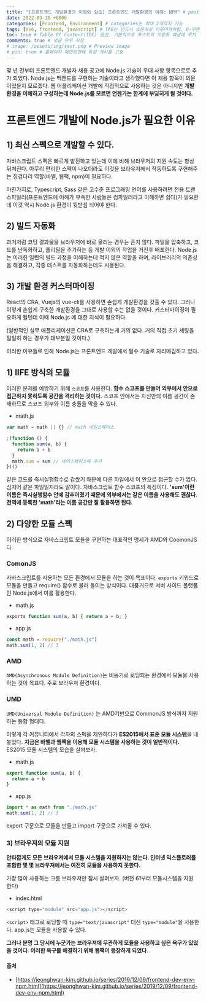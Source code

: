 ```yaml
---
title: "[프론트엔드 개발환경의 이해와 실습] 프론트엔드 개발환경의 이해: NPM" # post의 layout이 기본적으로 post로 설정되어있어서 Front Matter에 따로 layout변수를 만들어 주지 않아도 됨
date: 2022-03-16 +0800
categories: [Frontend, Environment] # categories는 최대 2개까지 가능
tags: [es6, frontend, javascript] # TAG는 반드시 소문자로 이루어져야함, 0~무한개까지 지정 가능
toc: true # Table Of Content(TOC) 옵션, 기본적으로 포스트의 오른쪽 패널에 위치
comments: true # 댓글 유무 지정
# image: /assets/img/test.png # Preview image
# pin: true # 홈페이지 메인화면에 특정 게시물 고정
---
```


몇 년 전부터 프론트엔드 개발자 채용 공고에 Node.js 기술이 우대 사항 항목으로로 추가 되었다. Node.js는 백엔드를 구현하는 기술이라고 생각했다면 이 채용 항목이 의문이었을지 모르겠다. 웹 어플리케이션 개발에 직접적으로 사용하는 것은 아니지만 <b>개발 환경을 이해하고 구성하는데 Node.js를 모르면 언젠가는 한계에 부딪히게 될 것이다.</b>

# 프론트엔드 개발에 Node.js가 필요한 이유

## 1) 최신 스펙으로 개발할 수 있다.
자바스크립트 스펙은 빠르게 발전하고 있는데 이에 비해 브라우저의 지원 속도는 항상 뒤쳐진다. 아무리 편리한 스펙이 나오더라도 이것을 브라우저에서 작동하도록 구현해주는 징검다리 역할(바벨, 웹팩, npm)이 필요하다.

마찬가지로, Typescript, Sass 같은 고수준 프로그래밍 언어를 사용하려면 전용 트랜스파일러(프론트엔드에 이해가 부족한 사람들은 컴파일러라고 이해하면 쉽다)가 필요한데 이것 역시 Node.js 환경이 뒷받침 되어야 한다.

## 2) 빌드 자동화
과거처럼 코딩 결과물을 브라우저에 바로 올리는 경우는 흔치 않다. 파일을 압축하고, 코드를 난독화하고, 폴리필을 추가하는 등 개발 이외의 작업을 거친후 배포한다. Node.js는 이러한 일련의 빌드 과정을 이해하는데 적지 않은 역할을 하며, 라이브러리의 의존성을 해결하고, 각종 테스트를 자동화하는데도 사용된다.

## 3) 개발 환경 커스터마이징
React의 CRA, Vuejs의 vue-cli를 사용하면 손쉽게 개발환경을 갖출 수 있다. 그러나 이렇게 손쉽게 구축한 개발환경을 그대로 사용할 수는 없을 것이다. 커스터마이징이 필요하게 될텐데 이때 Node.js 에 대한 지식이 필요하다.

(일반적인 실무 애플리케이션은 CRA로 구축하는게 거의 없다. 거의 직접 초기 세팅을 일일히 하는 경우가 대부분일 것이다.)

이러한 이유들로 인해 Node.js는 프론트엔드 개발에서 필수 기술로 자리매김하고 있다.

## 1) IIFE 방식의 모듈
이러한 문제를 예방하기 위해 `스코프`를 사용한다. <b>함수 스코프를 만들어 외부에서 안으로 접근하지 못하도록 공간을 격리하는 것이다.</b> 스코프 안에서는 자신만의 이름 공간이 존재하므로 스코프 외부와 이름 충돌을 막을 수 있다.

- math.js

```javascript
var math = math || {} // math 네임스페이스

;(function () {
  function sum(a, b) {
    return a + b
  }
  math.sum = sum // 네이스페이스에 추가
})()
```

같은 코드를 즉시실행함수로 감쌌기 때문에 다른 파일에서 이 안으로 접근할 수가 없다. 심지어 같은 파일일지라도 말이다. 자바스크립트 함수 스코프의 특징이다. <b>'sum'이란 이름은 즉시실행함수 안에 감추어졌기 때문에 외부에서는 같은 이름을 사용해도 괜찮다. 전역에 등록한 'math'라는 이름 공간만 잘 활용하면 된다.</b>

## 2) 다양한 모듈 스펙
이러한 방식으로 자바스크립트 모듈을 구현하는 대표적인 명세가 AMD와 CoomonJS다.

### ComonJS
자바스크립트를 사용하는 모든 환경에서 모듈을 하는 것이 목표이다. `exports` 키워드로 모듈을 만들고 require() 함수로 불러 들이는 방식이다. 대푲거으로 서버 사이드 플랫폼인 Node.js에서 이를 활용한다.

- math.js

```javascript
exports function sum(a, b) { return a + b; }
```

- app.js

```javascript
const math = require("./math.js")
math.sum(1, 2) // 3
```

### AMD
`AMD(Asynchronous Module Definition)`는 비동기로 로딩되는 환경에서 모듈을 사용하는 것이 목표다. 주로 브라우져 환경이다.

### UMD
`UMD(Universal Module Definition)` 는 AMD기반으로 CommonJS 방식까지 지원하는 통합 형태다.

이렇게 각 커뮤니티에서 각자의 스펙을 제안하다가 **ES2015에서 표준 모듈 시스템**을 내 놓았다. <b>지금은 바벨과 웹팩을 이용해 모듈 시스템을 사용하는 것이 일반적이다.</b> ES2015 모듈 시스템의 모습을 살펴보자.


- math.js

```javascript
export function sum(a, b) {
  return a + b
}
```

- app.js

```javascript
import * as math from "./math.js"
math.sum(1, 2) // 3
```

export 구문으로 모듈을 만들고 import 구문으로 가져올 수 있다.

### 3) 브라우져의 모듈 지원
<b>안타깝게도 모든 브라우져에서 모듈 시스템을 지원하지는 않는다. 인터넷 익스플로러를 포함한 몇 몇 브라우져에서는 여전히 모듈을 사용하지 못한다.</b>

가장 많이 사용하는 크롬 브라우져만 잠시 살펴보자. (버전 61부터 모듈시스템을 지원 한다)

- index.html

```javascript
<script type="module" src="app.js"></script>
```

`<script>` 태그로 로딩할 때 `type="text/javascript"` 대신 `type="module"`을 사용한다. app.js는 모듈을 사용할 수 있다.

<b>그러나 분명 그 당시에 누군가는 브라우져에 무관하게 모듈을 사용하고 싶은 욕구가 있었을 것이다. 이러한 욕구를 해결하기 위해 웹팩이 등장하게 되었다.</b>



#### 출처
- [https://jeonghwan-kim.github.io/series/2019/12/09/frontend-dev-env-npm.html](https://jeonghwan-kim.github.io/series/2019/12/09/frontend-dev-env-npm.html)
